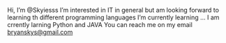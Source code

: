 Hi, I’m @Skyiesss
I’m interested in IT in general but am looking forward to learning th different programming languages I’m currently learning ...
I am crrently larning Python and JAVA
You can reach me on my email bryanskys@gmail.com

